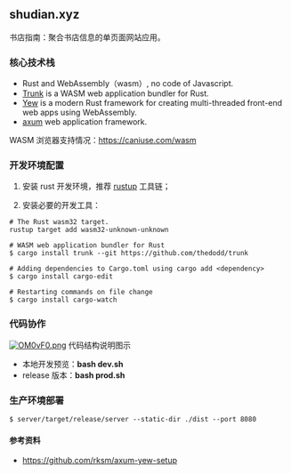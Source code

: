 ## shudian.xyz

书店指南：聚合书店信息的单页面网站应用。

### 核心技术栈

- Rust and WebAssembly（wasm）, no code of Javascript.
- [Trunk](https://trunkrs.dev/) is a WASM web application bundler for Rust.
- [Yew](https://yew.rs/) is a modern Rust framework for creating multi-threaded front-end web apps using WebAssembly.
- [axum](https://docs.rs/axum/latest/axum/) web application framework.

WASM 浏览器支持情况：https://caniuse.com/wasm

### 开发环境配置

1. 安装 rust 开发环境，推荐 [rustup](https://www.rust-lang.org/tools/install) 工具链；

2. 安装必要的开发工具：
```
# The Rust wasm32 target.
rustup target add wasm32-unknown-unknown

# WASM web application bundler for Rust
$ cargo install trunk --git https://github.com/thedodd/trunk  

# Adding dependencies to Cargo.toml using cargo add <dependency>
$ cargo install cargo-edit

# Restarting commands on file change 
$ cargo install cargo-watch
```

### 代码协作

[![OM0vF0.png](https://s1.ax1x.com/2022/05/07/OM0vF0.png)](https://imgtu.com/i/OM0vF0)
代码结构说明图示

- 本地开发预览：**bash dev.sh**
- release 版本：**bash prod.sh**

### 生产环境部署

```
$ server/target/release/server --static-dir ./dist --port 8080
```


#### 参考资料

- https://github.com/rksm/axum-yew-setup